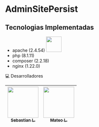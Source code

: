 # AdminSitePersist

## Tecnologias Implementadas
- apache (2.4.54) <img src="https://es.wikipedia.org/wiki/PHP#/media/Archivo:PHP-logo.svg" width="50px;">
- php (8.1.11)
- composer (2.2.18)
- nginx (1.22.0)

💻 Desarrolladores

|[<img src="https://avatars.githubusercontent.com/u/100486485?=4" width="100px;"/><br /><sub><b>Sebastian L.</b></sub>](https://github.com/SebastianLopezOsorno-SENA) | [<img src="https://avatars.githubusercontent.com/u/103140681?v=4" width="100px;"/><br /><sub><b>Mateo L.</b></sub>](https://github.com/Matthew1403) |
| :---: | :---: |
